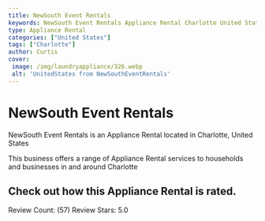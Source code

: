 ```yaml
---
title: NewSouth Event Rentals
keywords: NewSouth Event Rentals Appliance Rental Charlotte United States 
type: Appliance Rental 
categories: ["United States"]
tags: ["Charlotte"]
author: Curtis
cover:
 image: /img/laundryappliance/326.webp
 alt: 'UnitedStates from NewSouthEventRentals'
---
```


# NewSouth Event Rentals
NewSouth Event Rentals is an Appliance Rental located in Charlotte, United States

This business offers a range of Appliance Rental services to households and businesses in and around Charlotte

## Check out how this Appliance Rental is rated.
Review Count: (57)
Review Stars: 5.0
